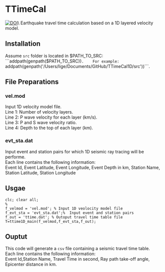 # TTimeCal
[![DOI](https://zenodo.org/badge/212610524.svg)](https://zenodo.org/badge/latestdoi/212610524)\\
Earthquake travel time calculation based on a 1D layered velocity model.  
## Installation
Assume ```src``` folder is located in $PATH_TO_SRC:  
```addpath(genpath($PATH_TO_SRC))```.   
For example:  
```addpath(genpath('/Users/lige/Documents/GitHub/TTimeCal1D/src'))```.  

## File Preparations
### vel.mod
Input 1D velocity model file.  
Line 1: Number of velocity layers.  
Line 2: P wave velocity for each layer (km/s).  
Line 3: P and S wave velocity ratio.  
Line 4: Depth to the top of each layer (km).  
### evt_sta.dat
Input event and station pairs for which 1D seismic ray tracing will be performe.  
Each line contains the following information:  
Event Id, Event Latitude, Event Longitude, Event Depth in km, Station Name, Station Latitude, Station Longitude


## Usgae
```
clc; clear all;
%
f_velmod = 'vel.mod'; % Input 1D veolocity model file
f_evt_sta = 'evt_sta.dat';%  Input event and station pairs
f_out = 'ttime.dat'; % Outoput travel time table file
T=ttime1D_main(f_velmod,f_evt_sta,f_out);

```
## Ouptut 
This code will generate a  ```csv``` file containing a  seismic travel time table.  
Each line contains the following information:  
Event Id,Station Name, Travel Time in second, Ray path take-off angle, Epicenter distance in km.  

